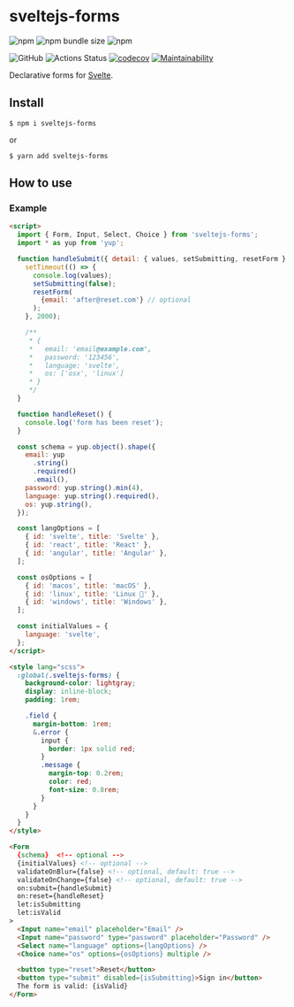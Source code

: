 # sveltejs-forms

![npm](https://img.shields.io/npm/v/sveltejs-forms)
![npm bundle size](https://img.shields.io/bundlephobia/minzip/sveltejs-forms)
![npm](https://img.shields.io/npm/dw/sveltejs-forms)

![GitHub](https://img.shields.io/github/license/mdauner/sveltejs-forms)
![Actions Status](https://github.com/mdauner/sveltejs-forms/workflows/Node%20CI/badge.svg)
[![codecov](https://codecov.io/gh/mdauner/sveltejs-forms/branch/master/graph/badge.svg)](https://codecov.io/gh/mdauner/sveltejs-forms)
[![Maintainability](https://api.codeclimate.com/v1/badges/a5df28cac1b693245079/maintainability)](https://codeclimate.com/github/mdauner/sveltejs-forms/maintainability)

Declarative forms for [Svelte](https://svelte.dev/).

## Install

```shell
$ npm i sveltejs-forms
```

or

```shell
$ yarn add sveltejs-forms
```

## How to use

### Example

```html
<script>
  import { Form, Input, Select, Choice } from 'sveltejs-forms';
  import * as yup from 'yup';

  function handleSubmit({ detail: { values, setSubmitting, resetForm } }) {
    setTimeout(() => {
      console.log(values);
      setSubmitting(false);
      resetForm(
        {email: 'after@reset.com'} // optional
      );
    }, 2000);

    /**
     * {
     *   email: 'email@example.com',
     *   password: '123456',
     *   language: 'svelte',
     *   os: ['osx', 'linux']
     * }
     */
  }

  function handleReset() {
    console.log('form has been reset');
  }

  const schema = yup.object().shape({
    email: yup
      .string()
      .required()
      .email(),
    password: yup.string().min(4),
    language: yup.string().required(),
    os: yup.string(),
  });

  const langOptions = [
    { id: 'svelte', title: 'Svelte' },
    { id: 'react', title: 'React' },
    { id: 'angular', title: 'Angular' },
  ];

  const osOptions = [
    { id: 'macos', title: 'macOS' },
    { id: 'linux', title: 'Linux 🐧' },
    { id: 'windows', title: 'Windows' },
  ];

  const initialValues = {
    language: 'svelte',
  };
</script>

<style lang="scss">
  :global(.sveltejs-forms) {
    background-color: lightgray;
    display: inline-block;
    padding: 1rem;

    .field {
      margin-bottom: 1rem;
      &.error {
        input {
          border: 1px solid red;
        }
        .message {
          margin-top: 0.2rem;
          color: red;
          font-size: 0.8rem;
        }
      }
    }
  }
</style>

<Form
  {schema}  <!-- optional -->
  {initialValues} <!-- optional -->
  validateOnBlur={false} <!-- optional, default: true -->
  validateOnChange={false} <!-- optional, default: true -->
  on:submit={handleSubmit}
  on:reset={handleReset}
  let:isSubmitting
  let:isValid
>
  <Input name="email" placeholder="Email" />
  <Input name="password" type="password" placeholder="Password" />
  <Select name="language" options={langOptions} />
  <Choice name="os" options={osOptions} multiple />

  <button type="reset">Reset</button>
  <button type="submit" disabled={isSubmitting}>Sign in</button>
  The form is valid: {isValid}
</Form>
```
